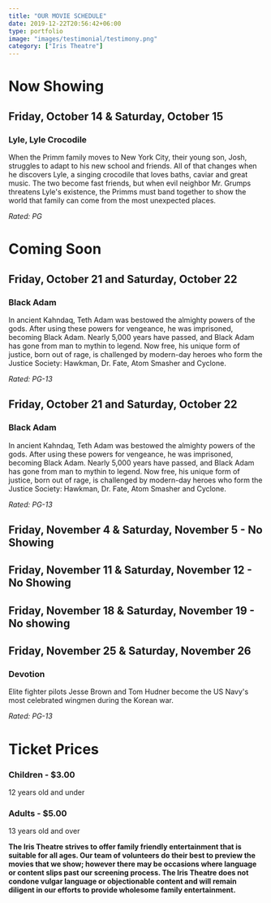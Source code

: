 ```yaml
---
title: "OUR MOVIE SCHEDULE"
date: 2019-12-22T20:56:42+06:00
type: portfolio
image: "images/testimonial/testimony.png"
category: ["Iris Theatre"]
---
```


# Now Showing

## Friday, October 14 & Saturday, October 15

### Lyle, Lyle Crocodile

When the Primm family moves to New York City, their young son, Josh, struggles to adapt to his new school and friends. All of that changes when he discovers Lyle, a singing crocodile that loves baths, caviar and great music. The two become fast friends, but when evil neighbor Mr. Grumps threatens Lyle's existence, the Primms must band together to show the world that family can come from the most unexpected places.

_Rated: PG_

# Coming Soon 

## Friday, October 21 and Saturday, October 22

### Black Adam

In ancient Kahndaq, Teth Adam was bestowed the almighty powers of the gods. After using these powers for vengeance, he was imprisoned, becoming Black Adam. Nearly 5,000 years have passed, and Black Adam has gone from man to mythin to legend. Now free, his unique form of justice, born out of rage, is challenged by modern-day heroes who form the Justice Society: Hawkman, Dr. Fate, Atom Smasher and Cyclone. 

_Rated: PG-13_

## Friday, October 21 and Saturday, October 22

### Black Adam

In ancient Kahndaq, Teth Adam was bestowed the almighty powers of the gods. After using these powers for vengeance, he was imprisoned, becoming Black Adam. Nearly 5,000 years have passed, and Black Adam has gone from man to mythin to legend. Now free, his unique form of justice, born out of rage, is challenged by modern-day heroes who form the Justice Society: Hawkman, Dr. Fate, Atom Smasher and Cyclone. 

_Rated: PG-13_

## Friday, November 4 & Saturday, November 5 - No Showing

## Friday, November 11 & Saturday, November 12 - No Showing

## Friday, November 18 & Saturday, November 19 - No showing 

## Friday, November 25 & Saturday, November 26 

### Devotion

Elite fighter pilots Jesse Brown and Tom Hudner become the US Navy's most celebrated wingmen during the Korean war.

_Rated: PG-13_

# Ticket Prices

### Children - $3.00
12 years old and under

### Adults - $5.00 
13 years old and over

**The Iris Theatre strives to offer family friendly entertainment that is suitable for all ages. Our team of volunteers do their best to preview the movies that we show; however there may be occasions where language or content slips past our screening process. The Iris Theatre does not condone vulgar language or objectionable content and will remain diligent in our efforts to provide wholesome family entertainment.**
